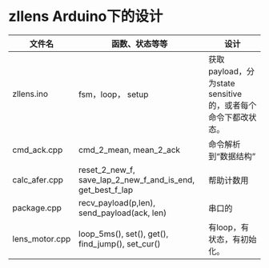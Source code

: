 # zllens Arduino下的设计

文件名 | 函数、状态等等 | 设计
---|--- |---
zllens.ino | fsm，loop， setup | 获取payload，分为state sensitive的，或者每个命令下都改状态。
cmd_ack.cpp | cmd_2_mean, mean_2_ack | 命令解析到“数据结构”
calc_afer.cpp | reset_2_new_f, save_lap_2_new_f_and_is_end, get_best_f_lap |帮助计数用
package.cpp | recv_payload(p,len), send_payload(ack, len)|串口的
lens_motor.cpp | loop_5ms(), set(), get(), find_jump(), set_cur()|有loop，有状态，有初始化。



